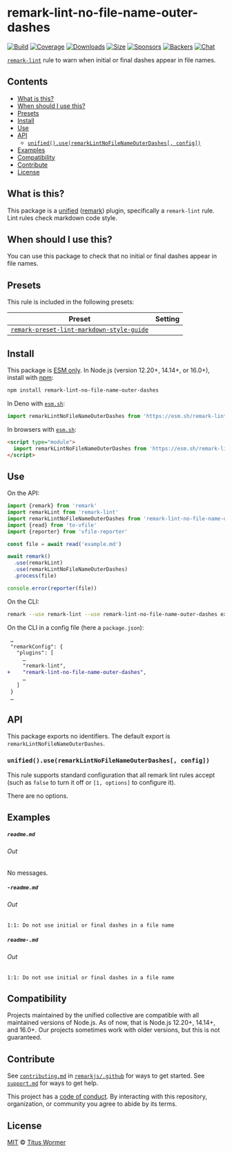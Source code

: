 <!--This file is generated-->

# remark-lint-no-file-name-outer-dashes

[![Build][build-badge]][build]
[![Coverage][coverage-badge]][coverage]
[![Downloads][downloads-badge]][downloads]
[![Size][size-badge]][size]
[![Sponsors][sponsors-badge]][collective]
[![Backers][backers-badge]][collective]
[![Chat][chat-badge]][chat]

[`remark-lint`][mono] rule to warn when initial or final dashes appear in file names.

## Contents

* [What is this?](#what-is-this)
* [When should I use this?](#when-should-i-use-this)
* [Presets](#presets)
* [Install](#install)
* [Use](#use)
* [API](#api)
  * [`unified().use(remarkLintNoFileNameOuterDashes[, config])`](#unifieduseremarklintnofilenameouterdashes-config)
* [Examples](#examples)
* [Compatibility](#compatibility)
* [Contribute](#contribute)
* [License](#license)

## What is this?

This package is a [unified][] ([remark][]) plugin, specifically a `remark-lint`
rule.
Lint rules check markdown code style.

## When should I use this?

You can use this package to check that no initial or final dashes appear in
file names.

## Presets

This rule is included in the following presets:

| Preset | Setting |
| - | - |
| [`remark-preset-lint-markdown-style-guide`](https://github.com/remarkjs/remark-lint/tree/main/packages/remark-preset-lint-markdown-style-guide) | |

## Install

This package is [ESM only][esm].
In Node.js (version 12.20+, 14.14+, or 16.0+), install with [npm][]:

```sh
npm install remark-lint-no-file-name-outer-dashes
```

In Deno with [`esm.sh`][esmsh]:

```js
import remarkLintNoFileNameOuterDashes from 'https://esm.sh/remark-lint-no-file-name-outer-dashes@2'
```

In browsers with [`esm.sh`][esmsh]:

```html
<script type="module">
  import remarkLintNoFileNameOuterDashes from 'https://esm.sh/remark-lint-no-file-name-outer-dashes@2?bundle'
</script>
```

## Use

On the API:

```js
import {remark} from 'remark'
import remarkLint from 'remark-lint'
import remarkLintNoFileNameOuterDashes from 'remark-lint-no-file-name-outer-dashes'
import {read} from 'to-vfile'
import {reporter} from 'vfile-reporter'

const file = await read('example.md')

await remark()
  .use(remarkLint)
  .use(remarkLintNoFileNameOuterDashes)
  .process(file)

console.error(reporter(file))
```

On the CLI:

```sh
remark --use remark-lint --use remark-lint-no-file-name-outer-dashes example.md
```

On the CLI in a config file (here a `package.json`):

```diff
 …
 "remarkConfig": {
   "plugins": [
     …
     "remark-lint",
+    "remark-lint-no-file-name-outer-dashes",
     …
   ]
 }
 …
```

## API

This package exports no identifiers.
The default export is `remarkLintNoFileNameOuterDashes`.

### `unified().use(remarkLintNoFileNameOuterDashes[, config])`

This rule supports standard configuration that all remark lint rules accept
(such as `false` to turn it off or `[1, options]` to configure it).

There are no options.

## Examples

##### `readme.md`

###### Out

No messages.

##### `-readme.md`

###### Out

```text
1:1: Do not use initial or final dashes in a file name
```

##### `readme-.md`

###### Out

```text
1:1: Do not use initial or final dashes in a file name
```

## Compatibility

Projects maintained by the unified collective are compatible with all maintained
versions of Node.js.
As of now, that is Node.js 12.20+, 14.14+, and 16.0+.
Our projects sometimes work with older versions, but this is not guaranteed.

## Contribute

See [`contributing.md`][contributing] in [`remarkjs/.github`][health] for ways
to get started.
See [`support.md`][support] for ways to get help.

This project has a [code of conduct][coc].
By interacting with this repository, organization, or community you agree to
abide by its terms.

## License

[MIT][license] © [Titus Wormer][author]

[build-badge]: https://github.com/remarkjs/remark-lint/workflows/main/badge.svg

[build]: https://github.com/remarkjs/remark-lint/actions

[coverage-badge]: https://img.shields.io/codecov/c/github/remarkjs/remark-lint.svg

[coverage]: https://codecov.io/github/remarkjs/remark-lint

[downloads-badge]: https://img.shields.io/npm/dm/remark-lint-no-file-name-outer-dashes.svg

[downloads]: https://www.npmjs.com/package/remark-lint-no-file-name-outer-dashes

[size-badge]: https://img.shields.io/bundlephobia/minzip/remark-lint-no-file-name-outer-dashes.svg

[size]: https://bundlephobia.com/result?p=remark-lint-no-file-name-outer-dashes

[sponsors-badge]: https://opencollective.com/unified/sponsors/badge.svg

[backers-badge]: https://opencollective.com/unified/backers/badge.svg

[collective]: https://opencollective.com/unified

[chat-badge]: https://img.shields.io/badge/chat-discussions-success.svg

[chat]: https://github.com/remarkjs/remark/discussions

[unified]: https://github.com/unifiedjs/unified

[remark]: https://github.com/remarkjs/remark

[mono]: https://github.com/remarkjs/remark-lint

[esm]: https://gist.github.com/sindresorhus/a39789f98801d908bbc7ff3ecc99d99c

[esmsh]: https://esm.sh

[npm]: https://docs.npmjs.com/cli/install

[health]: https://github.com/remarkjs/.github

[contributing]: https://github.com/remarkjs/.github/blob/main/contributing.md

[support]: https://github.com/remarkjs/.github/blob/main/support.md

[coc]: https://github.com/remarkjs/.github/blob/main/code-of-conduct.md

[license]: https://github.com/remarkjs/remark-lint/blob/main/license

[author]: https://wooorm.com
